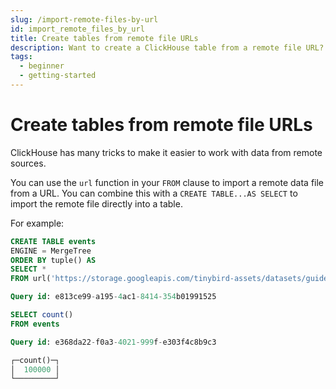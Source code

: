 ```yaml
---
slug: /import-remote-files-by-url
id: import_remote_files_by_url
title: Create tables from remote file URLs
description: Want to create a ClickHouse table from a remote file URL? You can use the `url` function to do that. Here's how.
tags:
  - beginner
  - getting-started
---
```


# Create tables from remote file URLs

ClickHouse has many tricks to make it easier to work with data from remote sources.

You can use the `url` function in your `FROM` clause to import a remote data file from a URL. You can combine this with a `CREATE TABLE...AS SELECT` to import the remote file directly into a table.

For example:

```sql
CREATE TABLE events
ENGINE = MergeTree
ORDER BY tuple() AS
SELECT *
FROM url('https://storage.googleapis.com/tinybird-assets/datasets/guides/how-to-ingest-ndjson-data/events_100k.ndjson', JSONEachRow)

Query id: e813ce99-a195-4ac1-8414-354b01991525

SELECT count()
FROM events

Query id: e368da22-f0a3-4021-999f-e303f4c8b9c3

┌─count()─┐
│  100000 │
└─────────┘
````
